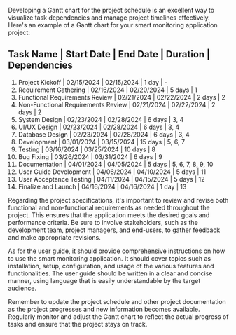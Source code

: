Developing a Gantt chart for the project schedule is an excellent way to visualize task dependencies and manage project timelines effectively. Here's an example of a Gantt chart for your smart monitoring application project:

Task Name        | Start Date | End Date   | Duration | Dependencies
---------------------------------------------------------------------
1. Project Kickoff | 02/15/2024 | 02/15/2024 | 1 day    | -
2. Requirement Gathering | 02/16/2024 | 02/20/2024 | 5 days | 1
3. Functional Requirements Review | 02/21/2024 | 02/22/2024 | 2 days | 2
4. Non-Functional Requirements Review | 02/21/2024 | 02/22/2024 | 2 days | 2
5. System Design | 02/23/2024 | 02/28/2024 | 6 days | 3, 4
6. UI/UX Design | 02/23/2024 | 02/28/2024 | 6 days | 3, 4
7. Database Design | 02/23/2024 | 02/28/2024 | 6 days | 3, 4
8. Development | 03/01/2024 | 03/15/2024 | 15 days | 5, 6, 7
9. Testing | 03/16/2024 | 03/25/2024 | 10 days | 8
10. Bug Fixing | 03/26/2024 | 03/31/2024 | 6 days | 9
11. Documentation | 04/01/2024 | 04/05/2024 | 5 days | 5, 6, 7, 8, 9, 10
12. User Guide Development | 04/06/2024 | 04/10/2024 | 5 days | 11
13. User Acceptance Testing | 04/11/2024 | 04/15/2024 | 5 days | 12
14. Finalize and Launch | 04/16/2024 | 04/16/2024 | 1 day | 13

Regarding the project specifications, it's important to review and revise both functional and non-functional requirements as needed throughout the project. This ensures that the application meets the desired goals and performance criteria. Be sure to involve stakeholders, such as the development team, project managers, and end-users, to gather feedback and make appropriate revisions.

As for the user guide, it should provide comprehensive instructions on how to use the smart monitoring application. It should cover topics such as installation, setup, configuration, and usage of the various features and functionalities. The user guide should be written in a clear and concise manner, using language that is easily understandable by the target audience.

Remember to update the project schedule and other project documentation as the project progresses and new information becomes available. Regularly monitor and adjust the Gantt chart to reflect the actual progress of tasks and ensure that the project stays on track.
